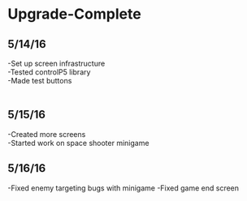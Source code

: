 # Upgrade-Complete

## 5/14/16 <br />
-Set up screen infrastructure <br />
-Tested controlP5 library <br />
-Made test buttons <br />
<br />
## 5/15/16 <br />
-Created more screens <br />
-Started work on space shooter minigame <br />
## 5/16/16 <br />
-Fixed enemy targeting bugs with minigame
-Fixed game end screen